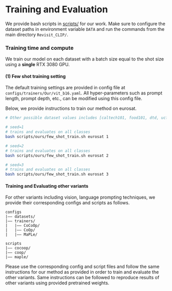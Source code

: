 # Training and Evaluation

We provide bash scripts in [scripts/](../scripts) for our work.
Make sure to configure the dataset paths in environment variable `DATA` and run the commands from the main directory `Revisit_CLIP/`.


### Training time and compute
We train our model on each dataset with a batch size equal to the shot size using a **single** RTX 3080 GPU.

#### (1) Few shot training setting
The default training settings are provided in config file at `configs/trainers/Our/vit_b16.yaml`. All hyper-parameters such as prompt length, prompt depth, etc., can be modified using this config file.

Below, we provide instructions to train our method on eurosat. 


```bash
# Other possible dataset values includes [caltech101, food101, dtd, ucf101, oxford_flowers, oxford_pets, fgvc_aircraft, stanford_cars, sun397]

# seed=1
# trains and evaluates on all classes
bash scripts/ours/few_shot_train.sh eurosat 1

# seed=2
# trains and evaluates on all classes
bash scripts/ours/few_shot_train.sh eurosat 2

# seed=3
# trains and evaluates on all classes
bash scripts/ours/few_shot_train.sh eurosat 3
```

#### Training and Evaluating other variants

For other variants including vision, language prompting techniques, we provide their corresponding configs and scripts as follows.

```
configs
|–– datasets/
|–– trainers/
|   |–– CoCoOp/
|   |–– CoOp/
|   |–– MaPLe/
```

```
scripts
|–– cocoop/
|–– coop/
|–– maple/
```

Please use the corresponding config and script files and follow the same instructions for our method as provided in order to train and evaluate the other variants. Same instructions can be followed to reproduce results of other variants using provided pretrained weights.
